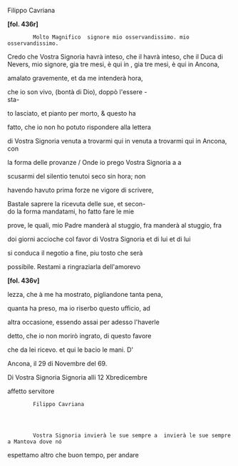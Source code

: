 Filippo Cavriana




        
        
        
**[fol. 436r]**

        
              

            Molto Magnifico  signore mio osservandissimo. mio osservandissimo.
        


        
              
Credo che Vostra Signoria havrà inteso, che il  havrà inteso, che il Duca di Nevers, mio signore, gia tre mesi, è qui in , gia tre mesi, è qui in Ancona,
              
amalato gravemente, et da me intenderà hora,
              
che io son vivo, (bontà di Dio), doppò l'essere -  
sta-
              
to lasciato, et pianto per morto, & questo ha
              
fatto, che io non ho potuto rispondere alla lettera
            
              
di Vostra Signoria venuta a trovarmi qui in  venuta a trovarmi qui in Ancona, con
            
              
la forma delle provanze / Onde io prego Vostra Signoria a
             a
              
scusarmi del silentio tenutoi seco sin hora; non
              
havendo havuto prima forze ne vigore di scrivere,
              
Bastale saprere la ricevuta delle sue, et secon-  
do la forma mandatami, ho fatto fare le mie
              
prove, le quali, mio Padre manderà al stuggio, fra
             manderà al stuggio, fra
              
doi giorni accioche col favor di Vostra Signoria et di lui
             et di lui
              
si conduca il negotio a fine, piu tosto che serà
              
possibile. Restami a ringraziarla dell'amorevo
        


            
**[fol. 436v]**

        
              
lezza, che à me ha mostrato, pigliandone tanta pena,
              
quanta ha preso, ma io riserbo questo ufficio, ad
              
altra occasione, essendo assai per adesso l'haverle
              
detto, che io non morirò ingrato, di questo favore
              
che da lei ricevo. et qui le bacio le mani. D'
              
Ancona, il 29 di Novembre del 69.
        


            
              
Di Vostra Signoria
             Signoria
            alli 12 Xbredicembre
              
affetto servitore
              

            Filippo Cavriana
        


        
            Vostra Signoria invierà le sue sempre a  invierà le sue sempre a Mantova dove nó
              
espettamo altro che buon tempo, per andare


        
        
        
    